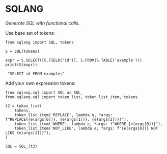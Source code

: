# SQLANG
*Generate SQL with functional calls.*

Use base set of tokens:

```
from sqlang import SQL, tokens

S = SQL(tokens)

expr = S.SELECT([S.FIELD('id')], S.FROM(S.TABLE('example')))
print(S(expr))

 "SELECT id FROM example;"
```

Add your own expression tokens:

```
from sqlang.sql import SQL as SQL_
from sqlang.sql import token_list, token_list_item, tokens

t2 = token_list(
    tokens,
    token_list_item('REPLACE', lambda e, *args: f"REPLACE({e(args[0])}, {e(args[1])}, {e(args[2])})"),
    token_list_item('WHERE', lambda e, *args: f"WHERE {e(args[0])}"),
    token_list_item('NOT_LIKE', lambda e, *args: f"{e(args[0])} NOT LIKE {e(args[1])}"),
)

SQL = SQL_(t2)
```


